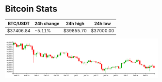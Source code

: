 # Bitcoin Stats

BTC/USDT|24h change|24h high|24h low|
|---|---|---|---|
|$37406.84|-5.11%|$39855.70|$37000.00|

<img src="./chart.svg">

